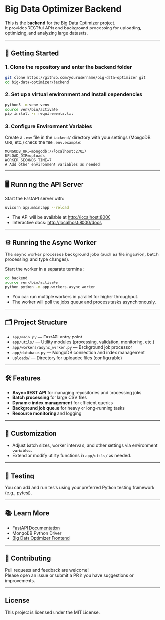 # Big Data Optimizer Backend

This is the **backend** for the Big Data Optimizer project.  
It provides RESTful APIs and background processing for uploading, optimizing, and analyzing large datasets.

---

## 🚀 Getting Started

### 1. **Clone the repository and enter the backend folder**

```bash
git clone https://github.com/yourusername/big-data-optimizer.git
cd big-data-optimizer/backend
```

### 2. **Set up a virtual environment and install dependencies**

```bash
python3 -m venv venv
source venv/bin/activate
pip install -r requirements.txt
```

### 3. **Configure Environment Variables**

Create a `.env` file in the `backend/` directory with your settings (MongoDB URI, etc.) check the file `.env.example`:

```
MONGODB_URI=mongodb://localhost:27017
UPLOAD_DIR=uploads
WORKER_SECONDS_TIME=7
# Add other environment variables as needed
```

---

## 🖥️ Running the API Server

Start the FastAPI server with:

```bash
uvicorn app.main:app --reload
```

- The API will be available at [http://localhost:8000](http://localhost:8000)
- Interactive docs: [http://localhost:8000/docs](http://localhost:8000/docs)

---

## ⚙️ Running the Async Worker

The async worker processes background jobs (such as file ingestion, batch processing, and type changes).

Start the worker in a separate terminal:

```bash
cd backend
source venv/bin/activate
python python -m app.workers.async_worker
```

- You can run multiple workers in parallel for higher throughput.
- The worker will poll the jobs queue and process tasks asynchronously.

---

## 🗂️ Project Structure

- `app/main.py` — FastAPI entry point
- `app/utils/` — Utility modules (processing, validation, monitoring, etc.)
- `app/workers/async_worker.py` — Background job processor
- `app/database.py` — MongoDB connection and index management
- `uploads/` — Directory for uploaded files (configurable)

---

## 🛠️ Features

- **Async REST API** for managing repositories and processing jobs
- **Batch processing** for large CSV files
- **Dynamic index management** for efficient queries
- **Background job queue** for heavy or long-running tasks
- **Resource monitoring** and logging

---

## 📝 Customization

- Adjust batch sizes, worker intervals, and other settings via environment variables.
- Extend or modify utility functions in `app/utils/` as needed.

---

## 🧪 Testing

You can add and run tests using your preferred Python testing framework (e.g., pytest).

---

## 📚 Learn More

- [FastAPI Documentation](https://fastapi.tiangolo.com/)
- [MongoDB Python Driver](https://pymongo.readthedocs.io/en/stable/)
- [Big Data Optimizer Frontend](../frontend/README.md)

---

## 🤝 Contributing

Pull requests and feedback are welcome!  
Please open an issue or submit a PR if you have suggestions or improvements.

---

## License

This project is licensed under the MIT License.